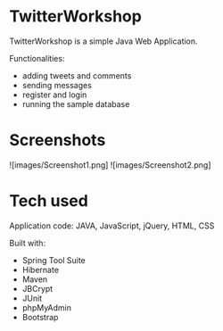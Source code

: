 # TwitterWorkshop

TwitterWorkshop is a simple Java Web Application. 

Functionalities:
- adding tweets and comments
- sending messages
- register and login 
- running the sample database

# Screenshots
![images/Screenshot1.png]
![images/Screenshot2.png]

# Tech used
Application code: JAVA, JavaScript, jQuery, HTML, CSS

Built with:
- Spring Tool Suite
- Hibernate
- Maven
- JBCrypt
- JUnit
- phpMyAdmin
- Bootstrap